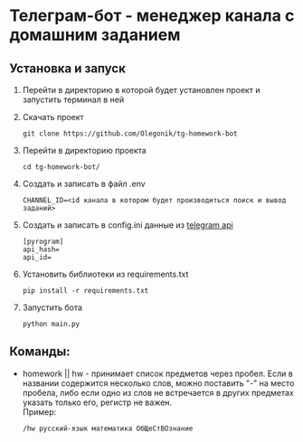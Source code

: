 # Телеграм-бот - менеджер канала с домашним заданием

## Установка и запуск
1. Перейти в директорию в которой будет установлен проект и запустить терминал в ней

2. Скачать проект
   ```
   git clone https://github.com/Olegonik/tg-homework-bot
   ```

3. Перейти в директорию проекта
   ```
   cd tg-homework-bot/
   ```

4. Создать и записать в файл .env
   ```
   CHANNEL_ID=<id канала в котором будет производиться поиск и вывод заданий>
   ```

5. Создать и записать в config.ini данные из [telegram api](https://my.telegram.org/apps)
   ```
   [pyrogram]
   api_hash=
   api_id=
   ```

7. Установить библиотеки из requirements.txt
   ```
   pip install -r requirements.txt
   ```

6. Запустить бота
   ```
   python main.py
   ```


## Команды:
- homework || hw - принимает список предметов через пробел. Если в названии содержится несколько слов, можно поставить "-" на место пробела, либо если одно из слов не встречается в других предметах указать только его, регистр не важен.    
    Пример:
    ```
    /hw русский-язык математика ОбЩеСтВОзнание
    ```
